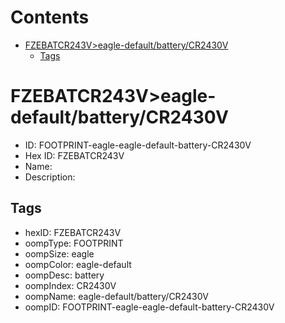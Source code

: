 



Contents
========

* [FZEBATCR243V>eagle-default/battery/CR2430V](#fzebatcr243veagle-defaultbatterycr2430v)
	* [Tags](#tags)

# FZEBATCR243V>eagle-default/battery/CR2430V

- ID: FOOTPRINT-eagle-eagle-default-battery-CR2430V
- Hex ID: FZEBATCR243V
- Name: 
- Description: 

## Tags

- hexID: FZEBATCR243V
- oompType: FOOTPRINT
- oompSize: eagle
- oompColor: eagle-default
- oompDesc: battery
- oompIndex: CR2430V
- oompName: eagle-default/battery/CR2430V
- oompID: FOOTPRINT-eagle-eagle-default-battery-CR2430V

